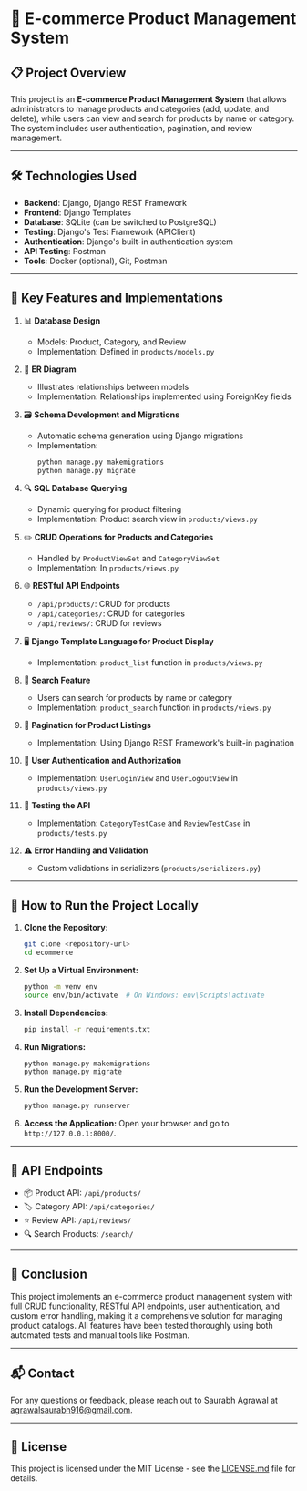 # 🛒 E-commerce Product Management System

## 📋 Project Overview

This project is an **E-commerce Product Management System** that allows administrators to manage products and categories (add, update, and delete), while users can view and search for products by name or category. The system includes user authentication, pagination, and review management.

---

## 🛠️ Technologies Used

- **Backend**: Django, Django REST Framework
- **Frontend**: Django Templates
- **Database**: SQLite (can be switched to PostgreSQL)
- **Testing**: Django's Test Framework (APIClient)
- **Authentication**: Django's built-in authentication system
- **API Testing**: Postman
- **Tools**: Docker (optional), Git, Postman

---

## 🌟 Key Features and Implementations

1. 📊 **Database Design**
   - Models: Product, Category, and Review
   - Implementation: Defined in `products/models.py`

2. 🔗 **ER Diagram**
   - Illustrates relationships between models
   - Implementation: Relationships implemented using ForeignKey fields

3. 🗃️ **Schema Development and Migrations**
   - Automatic schema generation using Django migrations
   - Implementation:
     ```bash
     python manage.py makemigrations
     python manage.py migrate
     ```

4. 🔍 **SQL Database Querying**
   - Dynamic querying for product filtering
   - Implementation: Product search view in `products/views.py`

5. ✏️ **CRUD Operations for Products and Categories**
   - Handled by `ProductViewSet` and `CategoryViewSet`
   - Implementation: In `products/views.py`

6. 🌐 **RESTful API Endpoints**
   - `/api/products/`: CRUD for products
   - `/api/categories/`: CRUD for categories
   - `/api/reviews/`: CRUD for reviews

7. 🖥️ **Django Template Language for Product Display**
   - Implementation: `product_list` function in `products/views.py`

8. 🔎 **Search Feature**
   - Users can search for products by name or category
   - Implementation: `product_search` function in `products/views.py`

9. 📄 **Pagination for Product Listings**
   - Implementation: Using Django REST Framework's built-in pagination

10. 🔐 **User Authentication and Authorization**
    - Implementation: `UserLoginView` and `UserLogoutView` in `products/views.py`

11. 🧪 **Testing the API**
    - Implementation: `CategoryTestCase` and `ReviewTestCase` in `products/tests.py`

12. ⚠️ **Error Handling and Validation**
    - Custom validations in serializers (`products/serializers.py`)

---

## 🚀 How to Run the Project Locally

1. **Clone the Repository:**
   ```bash
   git clone <repository-url>
   cd ecommerce
   ```

2. **Set Up a Virtual Environment:**
   ```bash
   python -m venv env
   source env/bin/activate  # On Windows: env\Scripts\activate
   ```

3. **Install Dependencies:**
   ```bash
   pip install -r requirements.txt
   ```

4. **Run Migrations:**
   ```bash
   python manage.py makemigrations
   python manage.py migrate
   ```

5. **Run the Development Server:**
   ```bash
   python manage.py runserver
   ```

6. **Access the Application:** Open your browser and go to `http://127.0.0.1:8000/`.

---

## 🔗 API Endpoints

- 📦 Product API: `/api/products/`
- 🏷️ Category API: `/api/categories/`
- ⭐ Review API: `/api/reviews/`
- 🔍 Search Products: `/search/`

---

## 🎯 Conclusion

This project implements an e-commerce product management system with full CRUD functionality, RESTful API endpoints, user authentication, and custom error handling, making it a comprehensive solution for managing product catalogs. All features have been tested thoroughly using both automated tests and manual tools like Postman.

---

## 📬 Contact

For any questions or feedback, please reach out to Saurabh Agrawal at agrawalsaurabh916@gmail.com.

---

## 📜 License

This project is licensed under the MIT License - see the [LICENSE.md](LICENSE.md) file for details.
